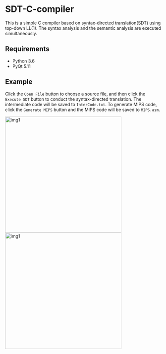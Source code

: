 # SDT-C-compiler
This is a simple C compiler based on syntax-directed translation(SDT) using top-down LL(1). The syntax analysis and the semantic analysis are executed simultaneously.
## Requirements
- Python 3.6
- PyQt 5.11
## Example
Click the `Open File` button to choose a source file, and then click the `Execute SDT` button to conduct the syntax-directed translation. The intermediate code will be saved to `InterCode.txt`. To generate MIPS code, click the `Generate MIPS` button and the MIPS code will be saved to `MIPS.asm`.


<img src="https://github.com/ynuy1998/SDT-C-compiler/raw/master/ExamplePhoto/compiler.png" alt="img1" width="375"/>
<img src="https://github.com/ynuy1998/SDT-C-compiler/raw/master/ExamplePhoto/result.png" alt="img1" width="375"/>
